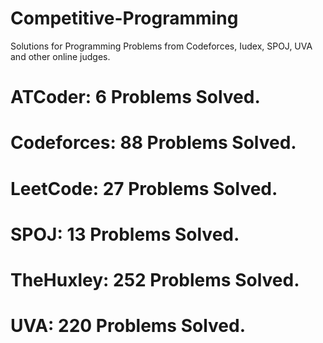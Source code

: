 # Competitive-Programming
Solutions for Programming Problems from Codeforces, Iudex, SPOJ, UVA and other online judges.

# ATCoder: 6 Problems Solved.
# Codeforces: 88 Problems Solved.
# LeetCode: 27 Problems Solved.
# SPOJ: 13 Problems Solved.
# TheHuxley: 252 Problems Solved.
# UVA: 220 Problems Solved.
